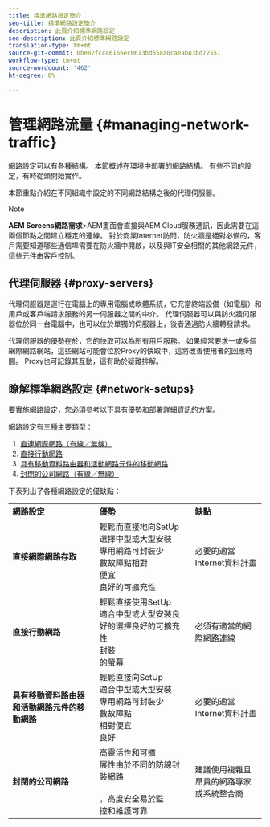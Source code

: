 ```yaml
---
title: 標準網路設定簡介
seo-title: 標準網路設定簡介
description: 此頁介紹標準網路設定
seo-description: 此頁介紹標準網路設定
translation-type: tm+mt
source-git-commit: 0be82fcc46166ec0613bd658a0caeab83bd72551
workflow-type: tm+mt
source-wordcount: '462'
ht-degree: 0%

---
```



# 管理網路流量 {#managing-network-traffic}

網路設定可以有各種結構。 本節概述在環境中部署的網路結構。 有些不同的設定，有時從頭開始實作。

本節重點介紹在不同組織中設定的不同網路結構之後的代理伺服器。

>[!NOTE]
>**AEM Screens網路需求&#x200B;**>AEM畫面會直接與AEM Cloud服務通訊，因此需要在這兩個節點之間建立穩定的連線。 對於商業Internet訪問，防火牆是絕對必備的，客戶需要知道哪些通信埠需要在防火牆中開啟，以及與IT安全相關的其他網路元件，這些元件由客戶控制。

## 代理伺服器 {#proxy-servers}

代理伺服器是運行在電腦上的專用電腦或軟體系統，它充當終端設備（如電腦）和用戶或客戶端請求服務的另一伺服器之間的中介。 代理伺服器可以與防火牆伺服器位於同一台電腦中，也可以位於單獨的伺服器上，後者通過防火牆轉發請求。

代理伺服器的優勢在於，它的快取可以為所有用戶服務。 如果經常要求一或多個網際網路網站，這些網站可能會位於Proxy的快取中，這將改善使用者的回應時間。 Proxy也可記錄其互動，這有助於疑難排解。

## 瞭解標準網路設定 {#network-setups}

要實施網路設定，您必須參考以下具有優勢和部署詳細資訊的方案。

網路設定有三種主要類型：

1. [直連網際網路（有線／無線）](/help/using/direct-internet-network.md)
1. [直接行動網路](/help/using/mobile-network.md)
1. [具有移動資料路由器和活動網路元件的移動網路](/help/using/mobile-network-router.md)
1. [封閉的公司網路（有線／無線）](/help/using/enclosed-corporate-network.md)

下表列出了各種網路設定的優缺點：

<table>
 <tbody>
  <tr>
   <td><strong>網路設定</strong></td>
   <td><strong>優勢</strong></td>
   <td><strong>缺點</strong></td>
  </tr>
  <tr>
   <td><strong>直接網際網路存取</strong></td>
   <td>輕鬆而直接地向SetUp<br>選擇中型或大型安裝<br>專用網路可封裝少<br>數故障點相對<br>便宜<br>良好的可擴充性</td>
   <td>必要的適當Internet資料計畫</td>
  </tr>
    <tr>
   <td><strong>直接行動網路</strong></td>
   <td>輕鬆直接使用SetUp<br>適合中型或大型安裝良好的選擇良好的可擴充性<br>封裝<br>的螢幕
</td>
   <td>必須有適當的網際網路連線</td>
  </tr>
    <tr>
<tr>
   <td><strong>具有移動資料路由器和活動網路元件的移動網路</strong></td>
   <td>輕鬆直接向SetUp<br>適合中型或大型安裝<br>專用網路可封裝少<br>數故障點<br>相對便宜<br>良好</br></td>
   <td>必要的適當Internet資料計畫</td>
  </tr>
    <tr>

<td><strong>封閉的公司網路</strong></td>
   <td>高靈活性和可擴<br>展性由於不同的防線封裝網路<br><br>，高度安全易於監<br>控和維護可靠</td>
   <td>建議使用複雜且<br>昂貴的網路專家或系統整合商</td>
  </tr>
  </tr>
 </tbody>
</table>


